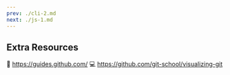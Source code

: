 ```yaml
---
prev: ./cli-2.md
next: ./js-1.md
---
```


## Extra Resources

:book: https://guides.github.com/
:computer: https://github.com/git-school/visualizing-git